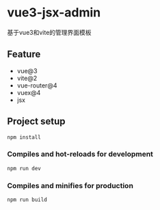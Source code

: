 # vue3-jsx-admin

基于vue3和vite的管理界面模板

## Feature

- vue@3
- vite@2
- vue-router@4
- vuex@4
- jsx

## Project setup

```
npm install
```

### Compiles and hot-reloads for development

```
npm run dev
```

### Compiles and minifies for production

```
npm run build
```